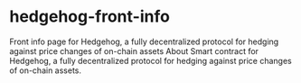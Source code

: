 # hedgehog-front-info
Front info page for Hedgehog, a fully decentralized protocol for hedging against price changes of on-chain assets  About Smart contract for Hedgehog, a fully decentralized protocol for hedging against price changes of on-chain assets.
